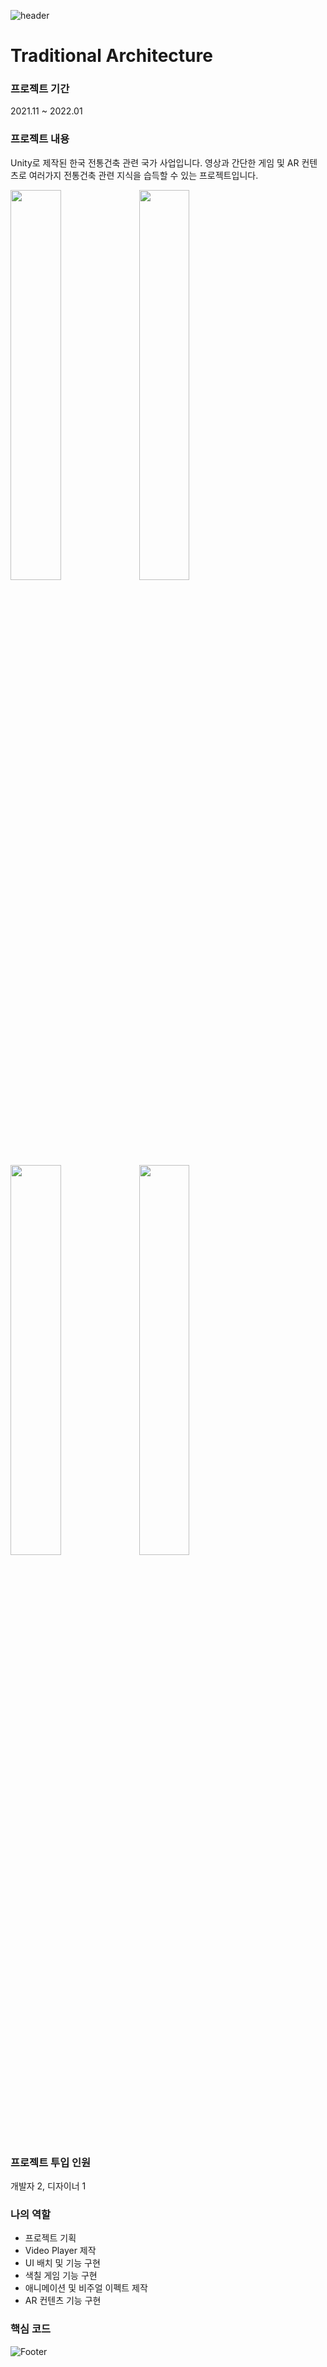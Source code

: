 ![header](https://capsule-render.vercel.app/api?type=waving&color=auto&height=200&section=header&text=Traditional_Architecture&fontSize=60)

# Traditional Architecture

### 프로젝트 기간
2021.11 ~ 2022.01

### 프로젝트 내용
Unity로 제작된 한국 전통건축 관련 국가 사업입니다.
영상과 간단한 게임 및 AR 컨텐츠로 여러가지 전통건축 관련 지식을 습득할 수 있는 프로젝트입니다.

<img width="40%" src="https://user-images.githubusercontent.com/90584581/196897583-34eea8bc-2a72-42fa-a415-78c7281771d9.jpg"/>  <img width="40%" src="https://user-images.githubusercontent.com/90584581/197323543-7abdee34-07c4-4a4c-804c-1e66ea54121c.png"/>
<img width="40%" src="https://user-images.githubusercontent.com/90584581/196897598-ede2a9fb-5aa6-4556-951a-8e6e9782af10.jpg"/>  <img width="40%" src="https://user-images.githubusercontent.com/90584581/196897601-632103d2-4850-4030-9c56-73eb8f73a1f0.jpg"/>

### 프로젝트 투입 인원
개발자 2, 디자이너 1

### 나의 역할
- 프로젝트 기획
- Video Player 제작
- UI 배치 및 기능 구현
- 색칠 게임 기능 구현
- 애니메이션 및 비주얼 이펙트 제작
- AR 컨텐츠 기능 구현

### 핵심 코드

![Footer](https://capsule-render.vercel.app/api?type=waving&color=auto&height=200&section=footer)
